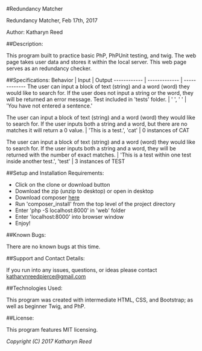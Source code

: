 #Redundancy Matcher

Redundancy Matcher, Feb 17th, 2017

Author: Katharyn Reed

##Description:

This program built to practice basic PhP, PhPUnit testing, and twig. The web page takes user data and stores it within the local server. This web page serves as an redundancy checker.


##Specifications:
Behavior | Input | Output
------------ | ------------- | -------------
The user can input a block of text (string) and a word (word) they would like to search for. If the user does not input a string or the word, they will be returned an error message. Test included in 'tests' folder. | ' ', ' ' | 'You have not entered a sentence.'

The user can input a block of text (string) and a word (word) they would like to search for. If the user inputs both a string and a word, but there are no matches it will return a 0 value. | 'This is a test.', 'cat' | 0 instances of CAT

The user can input a block of text (string) and a word (word) they would like to search for. If the user inputs both a string and a word, they will be returned with the number of exact matches. | 'This is a test within one test inside another test.', 'test' | 3 instances of TEST




##Setup and Installation Requirements:

* Click on the clone or download button
* Download the zip (unzip to desktop) or open in desktop
* Download composer [here](https://getcomposer.org/download/)
* Run 'composer_install' from the top level of the project directory
* Enter 'php -S localhost:8000' in 'web' folder
* Enter 'localhost:8000' into browser window
* Enjoy!

##Known Bugs:

There are no known bugs at this time.

##Support and Contact Details:

If you run into any issues, questions, or ideas please contact katharynreedpierce@gmail.com

##Technologies Used:

This program was created with intermediate HTML, CSS, and Bootstrap; as well as beginner Twig, and PhP.

##License:

This program features MIT licensing.

*Copyright (C) 2017 Katharyn Reed*

